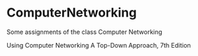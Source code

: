 # ComputerNetworking

Some assignments of the class Computer Networking

Using Computer Networking A Top-Down Approach, 7th Edition

